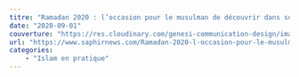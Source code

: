 ```yaml
---
titre: "Ramadan 2020 : l’occasion pour le musulman de découvrir dans son jeûne et sa prière la compagnie du Prophète Muhammad"
date: "2020-09-01"
couverture: "https://res.cloudinary.com/genesi-communication-design/image/upload/v1604654415/ihei/couvertures/islam-en-pratique-1_h4n9ua.jpg"
url: "https://www.saphirnews.com/Ramadan-2020-l-occasion-pour-le-musulman-de-decouvrir-dans-son-jeune-et-sa-priere-la-compagnie-du-Prophete-Muhammad_a27096.html"
categories:
	- "Islam en pratique"
---
```

